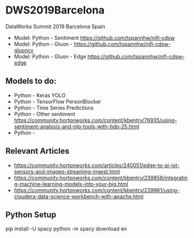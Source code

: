 # DWS2019Barcelona
DataWorks Summit 2019 Barcelona Spain


* Model:   Python - Sentiment https://github.com/tspannhw/nifi-cdsw
* Model:   Python - Gluon - https://github.com/tspannhw/nifi-cdsw-gluoncv
* Model:   Python - Gluon - Edge https://github.com/tspannhw/nifi-cdsw-edge

## Models to do:

* Python - Keras YOLO
* Python - TensorFlow PersonBlocker
* Python - Time Series Predictions
* Python - Other sentiment https://community.hortonworks.com/content/kbentry/76935/using-sentiment-analysis-and-nlp-tools-with-hdp-25.html
* Python - 

## Relevant Articles

* https://community.hortonworks.com/articles/240051/edge-to-ai-iot-sensors-and-images-streaming-ingest.html
* https://community.hortonworks.com/content/kbentry/239858/integrating-machine-learning-models-into-your-big.html
* https://community.hortonworks.com/content/kbentry/239961/using-cloudera-data-science-workbench-with-apache.html


## Python Setup

pip install -U spacy
python -m spacy download en

